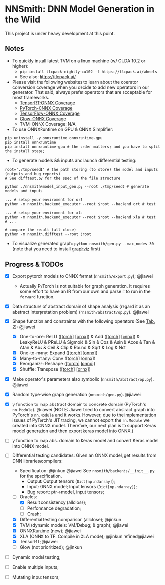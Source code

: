 # NNSmith: DNN Model Generation in the Wild

This project is under heavy development at this point.

## Notes

- To quickly install latest TVM on a linux machine (w/ CUDA 10.2 or higher): 
    - `pip install tlcpack-nightly-cu102 -f https://tlcpack.ai/wheels`
    - See also: https://tlcpack.ai/
- Please visit the following websites to learn about the operator conversion coverage when you decide to add new operators in our generator. That said, always prefer operators that are acceptable for most frameworks.
    - [TensorRT-ONNX Coverage](https://github.com/onnx/onnx-tensorrt/blob/master/docs/operators.md)
    - [PyTorch-ONNX Coverage](https://github.com/pytorch/pytorch/blob/master/caffe2/python/onnx/ONNXOpCoverage.md)
    - [TensorFlow-ONNX Coverage](https://github.com/onnx/onnx-tensorflow/blob/master/doc/support_status.md)
    - [Glow-ONNX Coverage](https://github.com/pytorch/glow/tree/d7bd6c59e68a105edafe094ee77c987903eb24a5/tests/models/onnxModels)
    - TVM-ONNX Coverage: N/A
- To use ONNXRuntime on GPU & ONNX Simplifier:
```shell
pip uninstall -y onnxruntime onnxruntime-gpu
pip install onnxruntime 
pip install onnxruntime-gpu # the order matters; and you have to split the install steps;
```
- To generate models && inputs and launch differential testing:
```shell
root='./tmp/seed1' # the path storing (to store) the model and inputs (outputs and bug reports)
# See difftest.py for the spec of the file structure

python ./nnsmith/model_input_gen.py --root ./tmp/seed1 # generate models and inputs

... # setup your enviroment for ort
python -m nnsmith.backend_executor --root $root --backend ort # test

... # setup your enviroment for xla
python -m nnsmith.backend_executor --root $root --backend xla # test
# ...

# compare the result (all close)
python -m nnsmith.difftest --root $root
```
- To visualize generated graph: `python nnsmith/gen.py --max_nodes 30` (note that you need to install [graphviz](https://graphviz.org/download/#executable-packages) first)

## Progress & TODOs

- [x] Export pytorch models to ONNX format (`nnsmith/export.py`); @jiawei
    - Actually PyTorch is not suitable for graph generation. It requires some effort to have an IR from our own and parse it to run in the `forward` function.
- [x] Data structure of abstract domain of shape analysis (regard it as an abstract interpretation problem) (`nnsmith/abstract/op.py`). @jiawei
- [x] Shape function and constraints with the following operators (See [Tab. 2](https://dl.acm.org/doi/pdf/10.1145/3453483.3454083)): @jiawei
    - [x] One-to-one: ReLU ([[torch]](https://pytorch.org/docs/stable/generated/torch.nn.ReLU.html) [[onnx]](https://github.com/onnx/onnx/blob/master/docs/Operators.md#relu)) & Add ([[torch]](https://pytorch.org/docs/stable/generated/torch.add.html) [[onnx]](https://github.com/onnx/onnx/blob/master/docs/Operators.md#add)) & LeakyReLU & PReLU & Sigmoid & Sin & Cos & Asin & Acos & Tan & Atan & Abs & Ceil & Clip & Round & Sqrt & Log & Not
    - [x] One-to-many: Expand ([[torch]](https://pytorch.org/docs/stable/generated/torch.Tensor.expand.html) [[onnx]](https://github.com/onnx/onnx/blob/master/docs/Operators.md#Expand))
    - [x] Many-to-many: Conv ([[torch]](https://pytorch.org/docs/stable/generated/torch.nn.Conv2d.html) [[onnx]](https://github.com/onnx/onnx/blob/master/docs/Operators.md#Conv))
    - [x] Reorganize: Reshape ([[torch]](https://pytorch.org/docs/stable/generated/torch.reshape.html) [[onnx]](https://github.com/onnx/onnx/blob/master/docs/Operators.md#reshape))
    - [x] Shuffle: Transpose ([[torch]](https://pytorch.org/docs/stable/generated/torch.transpose.html) [[onnx]](https://github.com/onnx/onnx/blob/master/docs/Operators.md#transpose))
- [x] Make operator's parameters also symbolic (`nnsmith/abstract/op.py`). @jiawei
- [x] Random type-wise graph generation (`nnsmith/gen.py`). @jiawei
- [x] γ function to map abstract domain to concrete domain (PyTorch's `nn.Module`). @jiawei (NOTE: Jiawei tried to convert abstract graph into PyTorch's `nn.Module` and it works. However, due to the implementation issues of PyTorch's JIT tracing, we cannot export the `nn.Module` we created into ONNX model. Therefore, our next plan is to support Keras model generation and then export keras model into ONNX.)
- [ ] γ function to map abs. domain to Keras model and convert Keras model into ONNX model.
- [ ] Differential testing candidates: Given an ONNX model, get results from DNN libraries/compilers:
    - Specification: @jinkun @jiawei See `nnsmith/backends/__init__.py` for the specification.
        - Output: Output tensors (`Dict[np.ndarray]`);
        - Input: ONNX model; Input tensors (`Dict[np.ndarray]`);
        - Bug report: ptr->model, input tensors;
    - [ ] Oracles:
        - [x] Result consistency (allclose);
        - [ ] Performance degradation;
        - [ ] Crash;
    - [x] Differential testing comparison (allclose); @jinkun
    - [x] TVM (dynamic models: VM/Debug; & graph); @jiawei
    - [x] ONNXRuntime (new); @jiawei
    - [x] XLA (ONNX to TF. Compile in XLA mode); @jinkun refined@jiawei
    - [x] TensorRT; @jiawei
    - [ ] Glow (not prioritized); @jinkun
- [ ] Dynamic model testing;
- [ ] Enable multiple inputs;
- [ ] Mutating input tensors;

